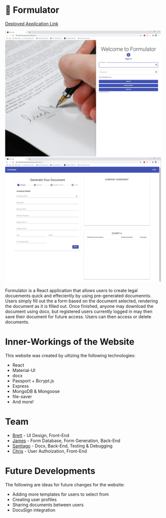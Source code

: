 # 📝 Formulator

[Deployed Application Link](https://legal-formulator.herokuapp.com/)

![Screenshot of deployed application](./screenshot-0.jpg)
![Screenshot of deployed application](./screenshot-1.jpg)

Formulator is a React application that allows users to create legal docuements quick and effeciently by using pre-generated documennts. Users simply fill out the a form based on the document selected, rendering the document as it is filled out. Once finished, anyone may download the document using docx, but registered users currently logged in may then save their document for future access. Users can then access or delete documents. 

# Inner-Workings of the Website

This website was created by ultizing the following technologies: 
* React
* Material-UI
* docx
* Passport + Bcrypt.js
* Express
* MongoDB & Mongoose
* file-saver
* And more!

# Team
* [Brett](https://github.com/BreadBooks) - UI Design, Front-End
* [James](https://github.com/jth2698) - Form Database, Form Generation, Back-End 
* [Santiago](https://github.com/SCastanedaMunoz) - Docx, Back-End, Testing & Debugging 
* [Chris](https://github.com/cldominy) - User Authoization, Front-End

# Future Developments
The following are ideas for future changes for the website: 
* Adding more templates for users to select from
* Creating user profiles 
* Sharing documents between users
* DocuSign integration 
